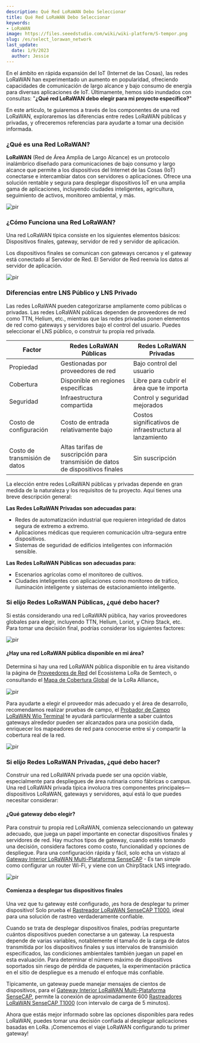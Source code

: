 ```yaml
---
description: Qué Red LoRaWAN Debo Seleccionar
title: Qué Red LoRaWAN Debo Seleccionar
keywords:
- LoRaWAN
image: https://files.seeedstudio.com/wiki/wiki-platform/S-tempor.png
slug: /es/select_lorawan_network
last_update:
  date: 1/9/2023
  author: Jessie
---
```



En el ámbito en rápida expansión del IoT (Internet de las Cosas), las redes LoRaWAN han experimentado un aumento en popularidad, ofreciendo capacidades de comunicación de largo alcance y bajo consumo de energía para diversas aplicaciones de IoT. Últimamente, hemos sido inundados con consultas: "**¿Qué red LoRaWAN debo elegir para mi proyecto específico?**"

En este artículo, te guiaremos a través de los componentes de una red LoRaWAN, exploraremos las diferencias entre redes LoRaWAN públicas y privadas, y ofreceremos referencias para ayudarte a tomar una decisión informada.

### ¿Qué es una Red LoRaWAN?

**LoRaWAN** (Red de Área Amplia de Largo Alcance) es un protocolo inalámbrico diseñado para comunicaciones de bajo consumo y largo alcance que permite a los dispositivos del Internet de las Cosas (IoT) conectarse e intercambiar datos con servidores o aplicaciones.
Ofrece una solución rentable y segura para desplegar dispositivos IoT en una amplia gama de aplicaciones, incluyendo ciudades inteligentes, agricultura, seguimiento de activos, monitoreo ambiental, y más.

<p style={{textAlign: 'center'}}><img src="https://files.seeedstudio.com/wiki/SenseCAP/introduction/lorawan-server.png" alt="pir" width={800} height="auto" /></p>

### ¿Cómo Funciona una Red LoRaWAN?

Una red LoRaWAN típica consiste en los siguientes elementos básicos: Dispositivos finales, gateway, servidor de red y servidor de aplicación.

Los dispositivos finales se comunican con gateways cercanos y el gateway está conectado al Servidor de Red. El Servidor de Red reenvía los datos al servidor de aplicación.

<p style={{textAlign: 'center'}}><img src="https://files.seeedstudio.com/wiki/SenseCAP/introduction/lorawan-server2.png" alt="pir" width={800} height="auto" /></p>

### Diferencias entre LNS Público y LNS Privado

Las redes LoRaWAN pueden categorizarse ampliamente como públicas o privadas. Las redes LoRaWAN públicas dependen de proveedores de red como TTN, Helium, etc., mientras que las redes privadas ponen elementos de red como gateways y servidores bajo el control del usuario. Puedes seleccionar el LNS público, o construir tu propia red privada.

|Factor|Redes LoRaWAN Públicas|Redes LoRaWAN Privadas|
|--|--|--|
|Propiedad|Gestionadas por proveedores de red|Bajo control del usuario|
|Cobertura|Disponible en regiones específicas|Libre para cubrir el área que te importa|
|Seguridad|Infraestructura compartida|Control y seguridad mejorados|
|Costo de configuración|Costo de entrada relativamente bajo|Costos significativos de infraestructura al lanzamiento|
|Costo de transmisión de datos|Altas tarifas de suscripción para transmisión de datos de dispositivos finales|Sin suscripción|

La elección entre redes LoRaWAN públicas y privadas depende en gran medida de la naturaleza y los requisitos de tu proyecto. Aquí tienes una breve descripción general:

**Las Redes LoRaWAN Privadas son adecuadas para:**
- Redes de automatización industrial que requieren integridad de datos segura de extremo a extremo.
- Aplicaciones médicas que requieren comunicación ultra-segura entre dispositivos.
- Sistemas de seguridad de edificios inteligentes con información sensible.

**Las Redes LoRaWAN Públicas son adecuadas para:**
- Escenarios agrícolas como el monitoreo de cultivos.
- Ciudades inteligentes con aplicaciones como monitoreo de tráfico, iluminación inteligente y sistemas de estacionamiento inteligente.

### Si elijo Redes LoRaWAN Públicas, ¿qué debo hacer?

Si estás considerando una red LoRaWAN pública, hay varios proveedores globales para elegir, incluyendo TTN, Helium, Loriot, y Chirp Stack, etc. Para tomar una decisión final, podrías considerar los siguientes factores:

<p style={{textAlign: 'center'}}><img src="https://files.seeedstudio.com/wiki/SenseCAP/introduction/lorawan-map.png" alt="pir" width={800} height="auto" /></p>

#### ¿Hay una red LoRaWAN pública disponible en mi área?

Determina si hay una red LoRaWAN pública disponible en tu área visitando la página de [Proveedores de Red](https://www.semtech.com/lora/ecosystem/networks) del Ecosistema LoRa de Semtech, o consultando el [Mapa de Cobertura Global](https://lora-alliance.org/#tabs-1) de la LoRa Alliance。

<p style={{textAlign: 'center'}}><img src="https://files.seeedstudio.com/wiki/SenseCAP/introduction/lorawan-map2.png" alt="pir" width={800} height="auto" /></p>

Para ayudarte a elegir el proveedor más adecuado y el área de desarrollo, recomendamos realizar pruebas de campo, el [Probador de Campo LoRaWAN Wio Terminal](https://www.seeedstudio.com/WioField-Tester-Kit-p-5282.html) te ayudará particularmente a saber cuántos gateways alrededor pueden ser alcanzados para una posición dada, enriquecer los mapeadores de red para conocerse entre sí y compartir la cobertura real de la red.

<p style={{textAlign: 'center'}}><img src="https://files.seeedstudio.com/wiki/SenseCAP/introduction/server-helium.png" alt="pir" width={700} height="auto" /></p>

### Si elijo Redes LoRaWAN Privadas, ¿qué debo hacer?

Construir una red LoRaWAN privada puede ser una opción viable, especialmente para despliegues de área rutinaria como fábricas o campus. Una red LoRaWAN privada típica involucra tres componentes principales—dispositivos LoRaWAN, gateways y servidores, aquí está lo que puedes necesitar considerar:

#### ¿Qué gateway debo elegir?

Para construir tu propia red LoRaWAN, comienza seleccionando un gateway adecuado, que juega un papel importante en conectar dispositivos finales y servidores de red. Hay muchos tipos de gateway, cuando estés tomando una decisión, considera factores como costo, funcionalidad y opciones de despliegue. Para una configuración rápida y fácil, solo echa un vistazo al [Gateway Interior LoRaWAN Multi-Plataforma SenseCAP](https://www.seeedstudio.com/SenseCAP-Multi-Platform-LoRaWAN-Indoor-Gateway-SX1302-EU868-p-5471.html) - Es tan simple como configurar un router Wi-Fi, y viene con un ChirpStack LNS integrado.

<p style={{textAlign: 'center'}}><img src="https://files.seeedstudio.com/wiki/SenseCAP/introduction/server-gateway.png" alt="pir" width={800} height="auto" /></p>

#### Comienza a desplegar tus dispositivos finales

Una vez que tu gateway esté configurado, ¡es hora de desplegar tu primer dispositivo! Solo prueba el [Rastreador LoRaWAN SenseCAP T1000](https://www.seeedstudio.com/SenseCAP-Card-Tracker-T1000-A-p-5697.html), ideal para una solución de rastreo verdaderamente confiable.

Cuando se trata de desplegar dispositivos finales, podrías preguntarte cuántos dispositivos pueden conectarse a un gateway. La respuesta depende de varias variables, notablemente el tamaño de la carga de datos transmitida por los dispositivos finales y sus intervalos de transmisión especificados, las condiciones ambientales también juegan un papel en esta evaluación. Para determinar el número máximo de dispositivos soportados sin riesgo de pérdida de paquetes, la experimentación práctica en el sitio de despliegue es a menudo el enfoque más confiable.

Típicamente, un gateway puede manejar mensajes de cientos de dispositivos, para el [Gateway Interior LoRaWAN Multi-Plataforma SenseCAP](https://www.seeedstudio.com/SenseCAP-Multi-Platform-LoRaWAN-Indoor-Gateway-SX1302-EU868-p-5471.html), permite la conexión de aproximadamente 600 [Rastreadores LoRaWAN SenseCAP T1000](https://www.seeedstudio.com/SenseCAP-Card-Tracker-T1000-A-p-5697.html) (con intervalo de carga de 5 minutos).

Ahora que estás mejor informado sobre las opciones disponibles para redes LoRaWAN, puedes tomar una decisión confiada al desplegar aplicaciones basadas en LoRa. ¡Comencemos el viaje LoRaWAN configurando tu primer gateway!
